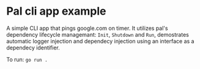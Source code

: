 # Pal cli app example

A simple CLI app that pings google.com on timer. It utilizes pal's dependency lifecycle managemant:
`Init`, `Shutdown` and `Run`, demostrates automatic logger injection and dependecy injection using an interface as
a dependecy identifier.

To run:
`go run .`
